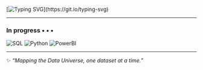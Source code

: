 

[![Typing SVG](https://readme-typing-svg.demolab.com?font=Exo+2&weight=200&size=30&pause=1000&color=D59E10&width=490&height=60&lines=Welcome+%F0%9F%92%AB;Here+I'm+mapping+the+Data+Universe;for+Governance+%26+Curation+.)](https://git.io/typing-svg)




---

### In progress • • •
![SQL](https://img.shields.io/badge/SQL-blue?logo=databricks)
![Python](https://img.shields.io/badge/Python-3670A0?logo=python&logoColor=ffdd54)
![PowerBI](https://img.shields.io/badge/Power%20BI-F2C811?logo=powerbi&logoColor=black)



---

✨ *“Mapping the Data Universe, one dataset at a time.”*











<!--
**LeilaModestine/LeilaModestine** is a ✨ _special_ ✨ repository because its `README.md` (this file) appears on your GitHub profile.
-->
